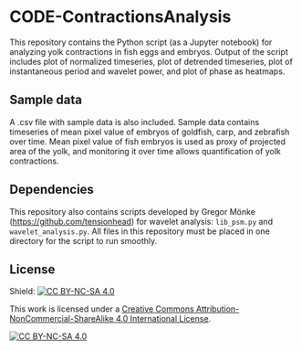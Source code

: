 # CODE-ContractionsAnalysis

This repository contains the Python script (as a Jupyter notebook) for analyzing yolk contractions in fish eggs and embryos. Output of the script includes plot of normalized timeseries, plot of detrended timeseries, plot of instantaneous period and wavelet power, and plot of phase as heatmaps. 

## Sample data
A .csv file with sample data is also included. Sample data contains timeseries of mean pixel value of embryos of goldfish, carp, and zebrafish over time. Mean pixel value of fish embryos is used as proxy of projected area of the yolk, and monitoring it over time allows quantification of yolk contractions.

## Dependencies
This repository also contains scripts developed by Gregor Mönke (https://github.com/tensionhead) for wavelet analysis: `lib_psm.py` and `wavelet_analysis.py`.
All files in this repository must be placed in one directory for the script to run smoothly.

## License
Shield: [![CC BY-NC-SA 4.0][cc-by-nc-sa-shield]][cc-by-nc-sa]

This work is licensed under a
[Creative Commons Attribution-NonCommercial-ShareAlike 4.0 International License][cc-by-nc-sa].

[![CC BY-NC-SA 4.0][cc-by-nc-sa-image]][cc-by-nc-sa]

[cc-by-nc-sa]: http://creativecommons.org/licenses/by-nc-sa/4.0/
[cc-by-nc-sa-image]: https://licensebuttons.net/l/by-nc-sa/4.0/88x31.png
[cc-by-nc-sa-shield]: https://img.shields.io/badge/License-CC%20BY--NC--SA%204.0-lightgrey.svg

